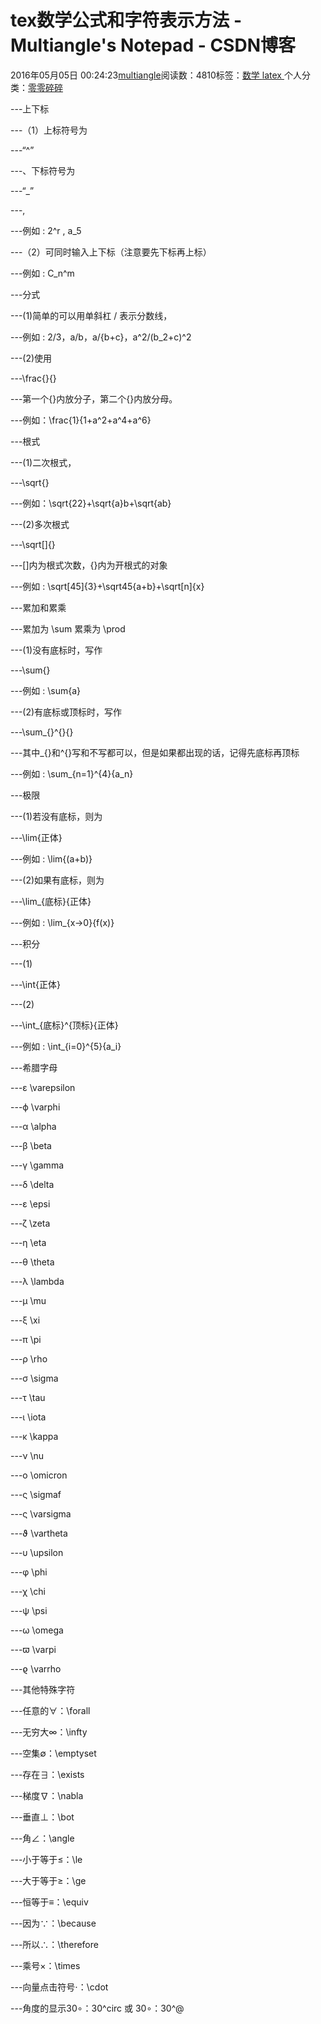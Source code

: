 
# tex数学公式和字符表示方法 - Multiangle's Notepad - CSDN博客


2016年05月05日 00:24:23[multiangle](https://me.csdn.net/u014595019)阅读数：4810标签：[数学																](https://so.csdn.net/so/search/s.do?q=数学&t=blog)[latex																](https://so.csdn.net/so/search/s.do?q=latex&t=blog)[
							](https://so.csdn.net/so/search/s.do?q=数学&t=blog)个人分类：[零零碎碎																](https://blog.csdn.net/u014595019/article/category/2176549)



---上下标

---（1）上标符号为

---“^”

---、下标符号为

---“_”

---,

---例如 : 2^r   ,   a_5

---（2）可同时输入上下标（注意要先下标再上标）

---例如 : C_n^m

---分式

---(1)简单的可以用单斜杠 / 表示分数线，

---例如 : 2/3，a/b，a/{b+c}，a^2/(b_2+c)^2

---(2)使用

---\frac{}{}

---第一个{}内放分子，第二个{}内放分母。

---例如：\frac{1}{1+a^2+a^4+a^6}

---根式

---(1)二次根式，

---\sqrt{}

---例如：\sqrt{22}+\sqrt{a}b+\sqrt{ab}

---(2)多次根式

---\sqrt[]{}

---[]内为根式次数，{}内为开根式的对象

---例如 : \sqrt[45]{3}+\sqrt45{a+b}+\sqrt[n]{x}

---累加和累乘

---累加为 \sum 累乘为 \prod

---(1)没有底标时，写作

---\sum{}

---例如 : \sum{a}

---(2)有底标或顶标时，写作

---\sum_{}^{}{}

---其中_{}和^{}写和不写都可以，但是如果都出现的话，记得先底标再顶标

---例如 : \sum_{n=1}^{4}{a_n}

---极限

---(1)若没有底标，则为

---\lim{正体}

---例如 : \lim{(a+b)}

---(2)如果有底标，则为

---\lim_{底标}{正体}

---例如 : \lim_{x->0}{f(x)}

---积分

---(1)

---\int{正体}

---(2)

---\int_{底标}^{顶标}{正体}

---例如 : \int_{i=0}^{5}{a_i}

---希腊字母

---ɛ \varepsilon

---ϕ \varphi

---α \alpha

---β \beta

---γ \gamma

---δ \delta

---ε \epsi

---ζ \zeta

---η \eta

---θ \theta

---λ \lambda

---μ \mu

---ξ \xi

---π \pi

---ρ \rho

---σ \sigma

---τ \tau

---ι \iota

---κ \kappa

---ν \nu

---ο \omicron

---ς \sigmaf

---ς \varsigma

---ϑ \vartheta

---υ \upsilon

---φ \phi

---χ \chi

---ψ \psi

---ω \omega

---ϖ \varpi

---ϱ \varrho

---其他特殊字符

---任意的∀：\forall

---无穷大∞：\infty

---空集∅：\emptyset

---存在∃：\exists

---梯度∇：\nabla

---垂直⊥：\bot

---角∠：\angle

---小于等于≤：\le

---大于等于≥：\ge

---恒等于≡：\equiv

---因为∵：\because

---所以∴：\therefore

---乘号×：\times

---向量点击符号⋅：\cdot

---角度的显示30∘：30^circ 或 30∘：30^@


